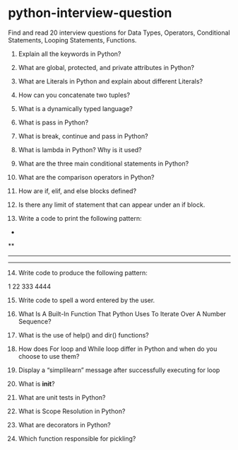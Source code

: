 # python-interview-question
Find and read 20 interview questions for Data Types, Operators, Conditional Statements, Looping Statements, Functions.

1. Explain all the keywords in Python?

2. What are global, protected, and private attributes in Python?

3. What are Literals in Python and explain about different Literals?

4. How can you concatenate two tuples?

5. What is a dynamically typed language?

6. What is pass in Python?

7. What is break, continue and pass in Python?

8. What is lambda in Python? Why is it used?

9. What are the three main conditional statements in Python?

10. What are the comparison operators in Python?

11. How are if, elif, and else blocks defined?

12. Is there any limit of statement that can appear under an if block.

13. Write a code to print the following pattern:
*
**
***
****

14. Write code to produce the following pattern:

1
22
333
4444

15. Write code to spell a word entered by the user.

16. What Is A Built-In Function That Python Uses To Iterate Over A Number Sequence?

17. What is the use of help() and dir() functions?

18. How does For loop and While loop differ in Python and when do you choose to use them?

19. Display a “simplilearn” message after successfully executing for loop

20. What is __init__?

21. What are unit tests in Python?

22. What is Scope Resolution in Python?

23. What are decorators in Python?

24. Which function responsible for pickling?
